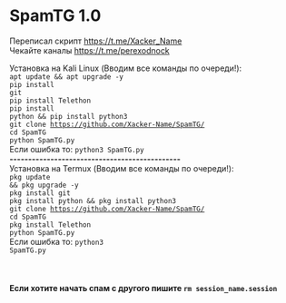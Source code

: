 # SpamTG 1.0
Переписал скрипт https://t.me/Xacker_Name
<br>
Чекайте каналы https://t.me/perexodnock
<br>

Установка на Kali Linux (Вводим все команды по очереди!):
<br>
<code>apt update && apt upgrade -y</code><br>
<code>pip install git</code><br>
<code>pip install Telethon</code><br>
<code>pip install python && pip install python3</code><br>
<code>git clone https://github.com/Xacker-Name/SpamTG/</code><br>
<code>cd SpamTG</code><br>
<code>python SpamTG.py</code><br>
Если ошибка то:
<code>python3 SpamTG.py</code><br>
<b>----------------------------------------------</b><br>
Установка на Termux (Вводим все команды по очереди!):
<br>
<code>pkg update && pkg upgrade -y</code><br>
<code>pkg install git</code><br>
<code>pkg install python && pkg install python3</code><br>
<code>git clone https://github.com/Xacker-Name/SpamTG/</code><br>
<code>cd SpamTG</code><br>
<code>pkg install Telethon</code><br>
<code>python SpamTG.py</code><br>
Если ошибка то:
<code>python3 SpamTG.py</code><br>
<br>
<br>
<br>
<b>Если хотите начать спам с другого пишите <code>rm session_name.session</code><br></b>
